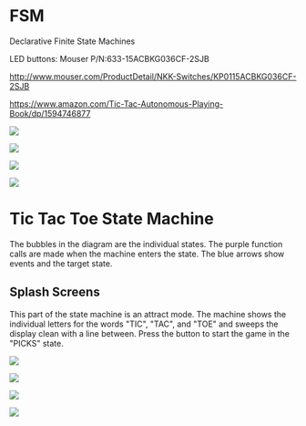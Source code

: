 # FSM
Declarative Finite State Machines

LED buttons: Mouser P/N:633-15ACBKG036CF-2SJB

http://www.mouser.com/ProductDetail/NKK-Switches/KP0115ACBKG036CF-2SJB

https://www.amazon.com/Tic-Tac-Autonomous-Playing-Book/dp/1594746877


![](https://github.com/topherCantrell/FSM/blob/master/art/photo1.jpg)

![](https://github.com/topherCantrell/FSM/blob/master/art/photo2.jpg)

![](https://github.com/topherCantrell/FSM/blob/master/art/schematic.jpg)

![](https://github.com/topherCantrell/FSM/blob/master/art/SnapTacToe.jpg)

# Tic Tac Toe State Machine

The bubbles in the diagram are the individual states. The purple function calls are made when the machine enters the state. The blue arrows show events and the target state.

## Splash Screens

This part of the state machine is an attract mode. The machine shows the individual letters for the words "TIC", "TAC", and "TOE" and sweeps the display clean with a line between. Press the button to start the game in the "PICKS" state.

![](https://github.com/topherCantrell/FSM/blob/master/art/TTTFSM1.png)

![](https://github.com/topherCantrell/FSM/blob/master/art/TTTFSM2.png)

![](https://github.com/topherCantrell/FSM/blob/master/art/TTTFSM3.png)

![](https://github.com/topherCantrell/FSM/blob/master/art/TTTFSM4.png)